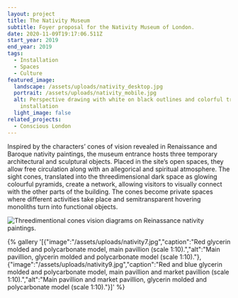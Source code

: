 ```yaml
---
layout: project
title: The Nativity Museum
subtitle: Foyer proposal for the Nativity Museum of London.
date: 2020-11-09T19:17:06.511Z
start_year: 2019
end_year: 2019
tags:
  - Installation
  - Spaces
  - Culture
featured_image:
  landscape: /assets/uploads/nativity_desktop.jpg
  portrait: /assets/uploads/nativity_mobile.jpg
  alt: Perspective drawing with white on black outlines and colorful translucent
    installation
  light_image: false
related_projects:
  - Conscious London
---
```

Inspired by the characters’ cones of vision revealed in Renaissance and Baroque nativity paintings, the museum entrance hosts three temporary architectural and sculptural objects. Placed in the site’s open spaces, they allow free circulation along with an allegorical and spiritual atmosphere. The sight cones, translated into the threedimensional dark space as glowing colourful pyramids, create a network, allowing visitors to visually connect with the other parts of the building. The cones become private spaces where different activities take place and semitransparent hovering monoliths turn into functional objects.

![Threedimentional cones vision diagrams on Reinassance nativity paintings.](/assets/uploads/nativity2.jpg "Study of cones vision diagrams on Reinassance nativity paintings.")

{% gallery '[{"image":"/assets/uploads/nativity7.jpg","caption":"Red glycerin molded and polycarbonate model, main pavillion (scale 1:10).","alt":"Main pavillion, glycerin molded and polycarbonate model (scale 1:10)."},{"image":"/assets/uploads/nativity9.jpg","caption":"Red and blue glycerin molded and polycarbonate model, main pavillion and market pavillion (scale 1:10).","alt":"Main pavillion and market pavillion, glycerin molded and polycarbonate model (scale 1:10)."}]' %}